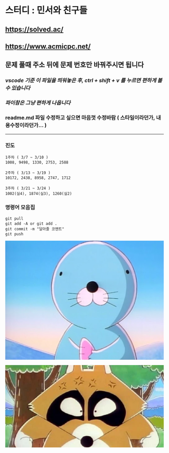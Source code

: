 # 스터디 : 민서와 친구들

## <https://solved.ac/>

## <https://www.acmicpc.net/>

## 문제 풀때 주소 뒤에 문제 번호만 바꿔주시면 됩니다

### ***vscode 기준 이 파일을 띄워놓은 후, ctrl + shift + v 를 누르면 편하게 볼 수 있습니다***

### ***파이참은 그냥 편하게 나옵니다***

### readme.md 파일 수정하고 싶으면 마음껏 수정바람 ( 스타일이라던가, 내용수정이라던가... )

---

### 진도

```text
1주차 ( 3/7 ~ 3/10 )
1008, 9498, 1330, 2753, 2588

2주차 ( 3/13 ~ 3/19 )
10172, 2438, 8958, 2747, 1712

3주차 ( 3/21 ~ 3/24 )
1002(실4), 1874(실3), 1260(실2)
```

### 명령어 모음집

```text
git pull
git add -A or git add .
git commit -m "달아줄 코멘트"
git push
```

![Alternate text](image/bonobono.jpg)

![Alternate text](image/buri.PNG)
